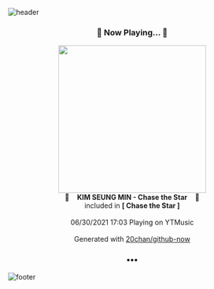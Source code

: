 ![header](https://capsule-render.vercel.app/api?type=wave&height=170&section=header&text=Hi.%20I'm%20SHIFT&fontColor=090707&fontAlignX=45&fontAlignY=65&fontSize=100)

<h3 align="center">🎵 Now Playing... 🎵</h3>
<p align="center">
  <a href="https://music.youtube.com/watch?v=R_6GZYsBu30">
    <img width="300" src="https://lh3.googleusercontent.com/5NjZiDy3KShHY_A0cC1vQeHcBZZZQOu_oJ-ubDAoHUgz6n-NfwbeM8F2Yai6x8gXrKdjkRKepOvzTOU9lw">
  </a>
  <br>
  🎵&nbsp&nbsp&nbsp <b>KIM SEUNG MIN - Chase the Star</b> &nbsp&nbsp&nbsp🎵
  <br>
  included in <b>[ Chase the Star ]</b>
  
  <br />
  <br />
  06/30/2021 17:03 Playing on YTMusic
  <br />
  <br />
  Generated with <a href="https://github.com/20chan/github-now">20chan/github-now</a>
</p>

<h3 align="center">•••</h3>

![footer](https://capsule-render.vercel.app/api?type=wave&height=150&section=footer)
